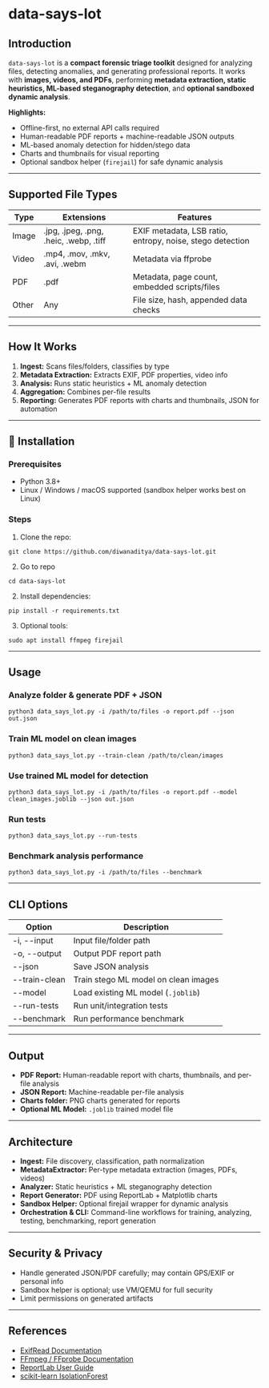 # data-says-lot
## Introduction

`data-says-lot` is a **compact forensic triage toolkit** designed for analyzing files, detecting anomalies, and generating professional reports. It works with **images, videos, and PDFs**, performing **metadata extraction, static heuristics, ML-based steganography detection**, and **optional sandboxed dynamic analysis**.

**Highlights:**

- Offline-first, no external API calls required  
- Human-readable PDF reports + machine-readable JSON outputs  
- ML-based anomaly detection for hidden/stego data  
- Charts and thumbnails for visual reporting  
- Optional sandbox helper (`firejail`) for safe dynamic analysis  

---

## Supported File Types

| Type    | Extensions           | Features |
|---------|--------------------|----------|
| Image   | .jpg, .jpeg, .png, .heic, .webp, .tiff | EXIF metadata, LSB ratio, entropy, noise, stego detection |
| Video   | .mp4, .mov, .mkv, .avi, .webm | Metadata via ffprobe |
| PDF     | .pdf               | Metadata, page count, embedded scripts/files |
| Other   | Any                 | File size, hash, appended data checks |

---

## How It Works

1. **Ingest:** Scans files/folders, classifies by type  
2. **Metadata Extraction:** Extracts EXIF, PDF properties, video info  
3. **Analysis:** Runs static heuristics + ML anomaly detection  
4. **Aggregation:** Combines per-file results  
5. **Reporting:** Generates PDF reports with charts and thumbnails, JSON for automation  

---

## 🔹 Installation

### Prerequisites

- Python 3.8+  
- Linux / Windows / macOS supported (sandbox helper works best on Linux)

### Steps

1. Clone the repo:

```
git clone https://github.com/diwanaditya/data-says-lot.git

```
2. Go to repo
```
cd data-says-lot

```

2. Install dependencies:

```
pip install -r requirements.txt
```

3. Optional tools:

```
sudo apt install ffmpeg firejail
```

---

## Usage

### Analyze folder & generate PDF + JSON

```
python3 data_says_lot.py -i /path/to/files -o report.pdf --json out.json
```

### Train ML model on clean images

```
python3 data_says_lot.py --train-clean /path/to/clean/images
```

### Use trained ML model for detection

```
python3 data_says_lot.py -i /path/to/files -o report.pdf --model clean_images.joblib --json out.json
```

### Run tests

```
python3 data_says_lot.py --run-tests
```

### Benchmark analysis performance

```
python3 data_says_lot.py -i /path/to/files --benchmark
```

---

## CLI Options

| Option        | Description                          |
| ------------- | ------------------------------------ |
| -i, --input   | Input file/folder path               |
| -o, --output  | Output PDF report path               |
| --json        | Save JSON analysis                   |
| --train-clean | Train stego ML model on clean images |
| --model       | Load existing ML model (`.joblib`)   |
| --run-tests   | Run unit/integration tests           |
| --benchmark   | Run performance benchmark            |

---

## Output

* **PDF Report:** Human-readable report with charts, thumbnails, and per-file analysis
* **JSON Report:** Machine-readable per-file analysis
* **Charts folder:** PNG charts generated for reports
* **Optional ML Model:** `.joblib` trained model file

---

## Architecture

* **Ingest:** File discovery, classification, path normalization
* **MetadataExtractor:** Per-type metadata extraction (images, PDFs, videos)
* **Analyzer:** Static heuristics + ML steganography detection
* **Report Generator:** PDF using ReportLab + Matplotlib charts
* **Sandbox Helper:** Optional firejail wrapper for dynamic analysis
* **Orchestration & CLI:** Command-line workflows for training, analyzing, testing, benchmarking, report generation

---

## Security & Privacy

* Handle generated JSON/PDF carefully; may contain GPS/EXIF or personal info
* Sandbox helper is optional; use VM/QEMU for full security
* Limit permissions on generated artifacts

---

## References

* [ExifRead Documentation](https://pypi.org/project/ExifRead/)
* [FFmpeg / FFprobe Documentation](https://ffmpeg.org/)
* [ReportLab User Guide](https://www.reportlab.com/docs/reportlab-userguide.pdf)
* [scikit-learn IsolationForest](https://scikit-learn.org/stable/modules/generated/sklearn.ensemble.IsolationForest.html)

